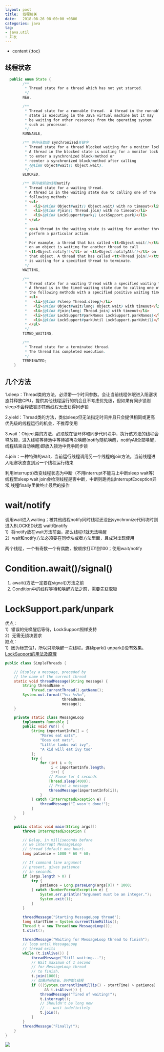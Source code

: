 ```yaml
---
layout: post
title:  线程相关
date:   2018-08-26 08:00:00 +0800
categories: java
tag: 
- java.util
- 并发
---
```


* content
{:toc}


## 线程状态
```java
  public enum State { 
        /**
         * Thread state for a thread which has not yet started.
         */
        NEW,

        /**
         * Thread state for a runnable thread.  A thread in the runnable
         * state is executing in the Java virtual machine but it may
         * be waiting for other resources from the operating system
         * such as processor.
         */
        RUNNABLE,

        /** 等待获取锁 synchronized关键字
         * Thread state for a thread blocked waiting for a monitor lock.
         * A thread in the blocked state is waiting for a monitor lock
         * to enter a synchronized block/method or
         * reenter a synchronized block/method after calling
         * {@link Object#wait() Object.wait}.
         */
        BLOCKED,

        /** 等待被其他线程notify
         * Thread state for a waiting thread.
         * A thread is in the waiting state due to calling one of the
         * following methods:
         * <ul>
         *   <li>{@link Object#wait() Object.wait} with no timeout</li>
         *   <li>{@link #join() Thread.join} with no timeout</li>
         *   <li>{@link LockSupport#park() LockSupport.park}</li>
         * </ul>
         *
         * <p>A thread in the waiting state is waiting for another thread to
         * perform a particular action.
         *
         * For example, a thread that has called <tt>Object.wait()</tt>
         * on an object is waiting for another thread to call
         * <tt>Object.notify()</tt> or <tt>Object.notifyAll()</tt> on
         * that object. A thread that has called <tt>Thread.join()</tt>
         * is waiting for a specified thread to terminate.
         */
        WAITING,

        /**
         * Thread state for a waiting thread with a specified waiting time.
         * A thread is in the timed waiting state due to calling one of
         * the following methods with a specified positive waiting time:
         * <ul>
         *   <li>{@link #sleep Thread.sleep}</li>
         *   <li>{@link Object#wait(long) Object.wait} with timeout</li>
         *   <li>{@link #join(long) Thread.join} with timeout</li>
         *   <li>{@link LockSupport#parkNanos LockSupport.parkNanos}</li>
         *   <li>{@link LockSupport#parkUntil LockSupport.parkUntil}</li>
         * </ul>
         */
        TIMED_WAITING,

        /**
         * Thread state for a terminated thread.
         * The thread has completed execution.
         */
        TERMINATED;
    }
```

## 几个方法

1.sleep：Thread类的方法，必须带一个时间参数。会让当前线程休眠进入阻塞状态并释放CPU，提供其他线程运行的机会且不考虑优先级，但如果有同步锁则sleep不会释放锁即其他线程无法获得同步锁

2.yield：Thread类的方法，类似sleep但无法指定时间并且只会提供相同或更高优先级的线程运行的机会，不推荐使用

3.wait：Object类的方法，必须放在循环体和同步代码块中，执行该方法的线程会释放锁，进入线程等待池中等待被再次唤醒(notify随机唤醒，notifyAll全部唤醒，线程结束自动唤醒)即放入锁池中竞争同步锁

4.join：一种特殊的wait，当前运行线程调用另一个线程的join方法，当前线程进入阻塞状态直到另一个线程运行结束

利用interrupt()改变线程状态为中断（不用interrupt不能马上中断sleep wait等）  
线程里sleep wait join会检测线程是否中断，中断则跑抛出InterruptException异常,线程finally里做终止最后的操作  

# wait/notify
调用wait进入waiting；被其他线程notify同时线程还没出synchronize代码块时则进入BLOCKED状态 wait和notify    
1）将notify放在wait方法前面，那么线程t1就无法唤醒   
2）wait和notify方法必须要在同步块或者方法里面，且成对出现使用   

两个线程，一个有奇数一个有偶数，按顺序打印1到100；使用wait/notify

# Condition.await()/signal()
1) await()方法一定要在signal()方法之前
2) Condition中的线程等待和唤醒方法之前，需要先获取锁

# LockSupport.park/unpark
优点：  
1）错误的先唤醒后等待，LockSupport照样支持    
2）无需无锁块要求    
缺点：    
1）因为标志位1，所以只能唤醒一次线程。连续park() unpark()没有效果。   
[LockSupport的用法及原理](https://www.jianshu.com/p/f1f2cd289205)



```java
public class SimpleThreads {  

    // Display a message, preceded by  
    // the name of the current thread  
    static void threadMessage(String message) {  
        String threadName =  
            Thread.currentThread().getName();  
        System.out.format("%s: %s%n",  
                          threadName,  
                          message);  
    }  

    private static class MessageLoop  
        implements Runnable {  
        public void run() {  
            String importantInfo[] = {  
                "Mares eat oats",  
                "Does eat oats",  
                "Little lambs eat ivy",  
                "A kid will eat ivy too"  
            };  
            try {  
                for (int i = 0;  
                     i < importantInfo.length;  
                     i++) {  
                    // Pause for 4 seconds  
                    Thread.sleep(4000);  
                    // Print a message  
                    threadMessage(importantInfo[i]);  
                }  
            } catch (InterruptedException e) {  
                threadMessage("I wasn't done!");  
            }  
        }  
    }  

    public static void main(String args[])  
        throws InterruptedException {  

        // Delay, in milliseconds before  
        // we interrupt MessageLoop  
        // thread (default one hour).  
        long patience = 1000 * 60 * 60;  

        // If command line argument  
        // present, gives patience  
        // in seconds.  
        if (args.length > 0) {  
            try {  
                patience = Long.parseLong(args[0]) * 1000;  
            } catch (NumberFormatException e) {  
                System.err.println("Argument must be an integer.");  
                System.exit(1);  
            }  
        }  

        threadMessage("Starting MessageLoop thread");  
        long startTime = System.currentTimeMillis();  
        Thread t = new Thread(new MessageLoop());  
        t.start();  

        threadMessage("Waiting for MessageLoop thread to finish");  
        // loop until MessageLoop  
        // thread exits  
        while (t.isAlive()) {  
            threadMessage("Still waiting...");  
            // Wait maximum of 1 second  
            // for MessageLoop thread  
            // to finish.  
            t.join(1000);  
            // 如果时间过长，则中断t线程
            if (((System.currentTimeMillis() - startTime) > patience)  
                  && t.isAlive()) {  
                threadMessage("Tired of waiting!");  
                t.interrupt();  
                // Shouldn't be long now  
                // -- wait indefinitely  
                t.join();  
            }  
        }  
        threadMessage("Finally!");  
    }  
}  
```

![](/styles/images/java/threadStatus.png)